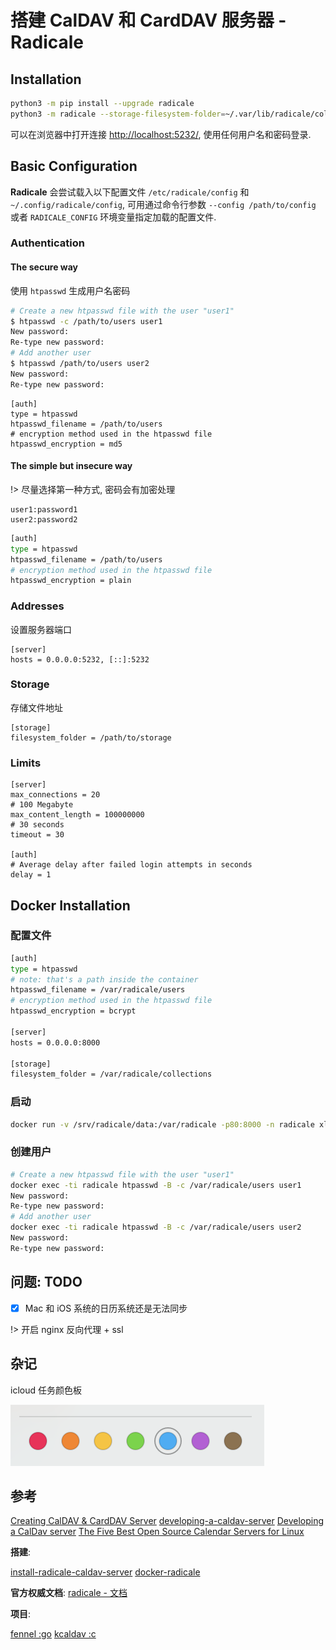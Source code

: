 # 搭建 CalDAV 和 CardDAV 服务器 - Radicale

## Installation

```bash
python3 -m pip install --upgrade radicale
python3 -m radicale --storage-filesystem-folder=~/.var/lib/radicale/collections
```

可以在浏览器中打开连接 [http://localhost:5232/](http://localhost:5232/), 使用任何用户名和密码登录.

## Basic Configuration

**Radicale** 会尝试载入以下配置文件 `/etc/radicale/config` 和 `~/.config/radicale/config`, 可用通过命令行参数 `--config /path/to/config` 或者 `RADICALE_CONFIG` 环境变量指定加载的配置文件.

### Authentication

#### The secure way

使用 `htpasswd` 生成用户名密码

```bash
# Create a new htpasswd file with the user "user1"
$ htpasswd -c /path/to/users user1
New password:
Re-type new password:
# Add another user
$ htpasswd /path/to/users user2
New password:
Re-type new password:
```

```config
[auth]
type = htpasswd
htpasswd_filename = /path/to/users
# encryption method used in the htpasswd file
htpasswd_encryption = md5
```

#### The simple but insecure way

!> 尽量选择第一种方式, 密码会有加密处理

```text
user1:password1
user2:password2
```

```bash
[auth]
type = htpasswd
htpasswd_filename = /path/to/users
# encryption method used in the htpasswd file
htpasswd_encryption = plain
```

### Addresses

设置服务器端口

```config
[server]
hosts = 0.0.0.0:5232, [::]:5232
```

### Storage

存储文件地址

```config
[storage]
filesystem_folder = /path/to/storage
```

### Limits

```config
[server]
max_connections = 20
# 100 Megabyte
max_content_length = 100000000
# 30 seconds
timeout = 30

[auth]
# Average delay after failed login attempts in seconds
delay = 1
```

## Docker Installation

### 配置文件

```bash
[auth]
type = htpasswd
# note: that's a path inside the container
htpasswd_filename = /var/radicale/users
# encryption method used in the htpasswd file
htpasswd_encryption = bcrypt

[server]
hosts = 0.0.0.0:8000

[storage]
filesystem_folder = /var/radicale/collections
```

### 启动

```bash
docker run -v /srv/radicale/data:/var/radicale -p80:8000 -n radicale xlrl/radicale
```

### 创建用户

```bash
# Create a new htpasswd file with the user "user1"
docker exec -ti radicale htpasswd -B -c /var/radicale/users user1
New password:
Re-type new password:
# Add another user
docker exec -ti radicale htpasswd -B -c /var/radicale/users user2
New password:
Re-type new password:
```

## 问题: TODO

- [x] Mac 和 iOS 系统的日历系统还是无法同步

!> 开启 nginx 反向代理 + ssl

## 杂记

icloud 任务颜色板

![icould任务颜色板](./_images/icould任务颜色板.png)

## 参考

[Creating CalDAV & CardDAV Server](https://www.webdavsystem.com/server/creating_caldav_carddav/)
[developing-a-caldav-server](https://stackoverflow.com/questions/14910553/developing-a-caldav-server)
[Developing a CalDav server](https://tipsfordev.com/developing-a-caldav-server)
[The Five Best Open Source Calendar Servers for Linux](https://www.linux.com/training-tutorials/five-best-open-source-calendar-servers-linux/)

**搭建**:

[install-radicale-caldav-server](https://automationadmin.com/2017/07/install-radicale-caldav-server/)
[docker-radicale](https://github.com/xlrl/docker-radicale)

**官方权威文档**:
[radicale - 文档](https://radicale.org/3.0.html)

**项目**:

[fennel :go](https://github.com/swordlordcodingcrew/fennel.git)
[kcaldav :c](https://github.com/kristapsdz/kcaldav.git)
